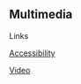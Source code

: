 ---
---
## Multimedia

Links

[Accessibility](/_entries/2016-05-04-accessibility.md "Accessibility")

[Video](/_entries/2016-05-04-video.md "Video")
